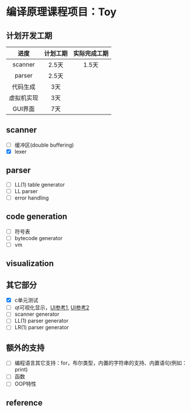 # 编译原理课程项目：Toy

## 计划开发工期

|进度|计划工期|实际完成工期|
|:---:|:---:|:---:|
|scanner|2.5天|1.5天|
|parser|2.5天||
|代码生成|3天||
|虚拟机实现|3天||
|GUI界面|7天||

## scanner

+ [ ] 缓冲区(double buffering)
+ [x] lexer

## parser

+ [ ] LL(1) table generator
+ [ ] LL parser
+ [ ] error handling

## code generation

+ [ ] 符号表
+ [ ] bytecode generator
+ [ ] vm

## visualization

## 其它部分

- [x] c单元测试
- [ ] qt可视化显示，[UI参考1](https://mashplant.online/minidecaf-frontend/), [UI参考2](https://github.com/yunwei37/MIPS-sc-zju)
- [ ] scanner generator
- [ ] LL(1) parser generator
- [ ] LR(1) parser generator

## 额外的支持

- [ ] 编程语言其它支持：for，布尔类型，内置的字符串的支持、内置语句(例如：print)
- [ ] 函数
- [ ] OOP特性

## reference
